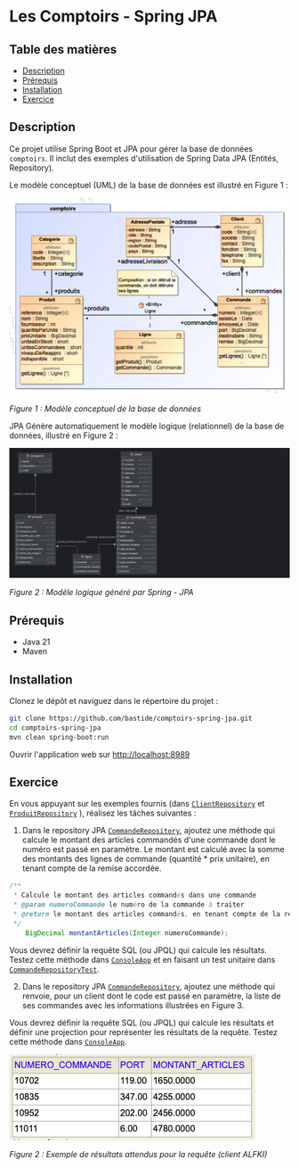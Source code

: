 # Les Comptoirs - Spring JPA

## Table des matières
- [Description](#description)
- [Prérequis](#prérequis)
- [Installation](#installation)
- [Exercice](#exercice)

## Description
Ce projet utilise Spring Boot et JPA pour gérer la base de données `comptoirs`. 
Il inclut des exemples d'utilisation de Spring Data JPA (Entités, Repository).

Le modèle conceptuel (UML) de la base de données est illustré en Figure 1 :

![Modèle conceptuel](doc/modele_conceptuel.png)

*Figure 1 : Modèle conceptuel de la base de données*

JPA Génère automatiquement le modèle logique (relationnel) de la base de données, illustré en Figure 2 :

![Modèle logique](doc/modele_logique.png)

*Figure 2 : Modèle logique généré par Spring - JPA*

## Prérequis
- Java 21
- Maven

## Installation
Clonez le dépôt et naviguez dans le répertoire du projet :
```bash
git clone https://github.com/bastide/comptoirs-spring-jpa.git
cd comptoirs-spring-jpa
mvn clean spring-boot:run
```
Ouvrir l'application web sur [http://localhost:8989](http://localhost:8989)
## Exercice

En vous appuyant sur les exemples fournis (dans [`ClientRepository`](./src/main/java/comptoirs/dao/ClientRepository.java) et [`ProduitRepository`](./src/main/java/comptoirs/dao/ProduitRepository.java) ), réalisez les tâches suivantes :

1) Dans le repository JPA [`CommandeRepository`](./src/main/java/comptoirs/dao/CommandeRepository.java), ajoutez une méthode qui calcule le montant des articles commandés d'une commande dont 
le numéro est passé en paramètre. Le montant est calculé avec la somme des montants des lignes de commande
(quantité * prix unitaire), en tenant compte de la remise accordée.

```java
/**
 * Calcule le montant des articles commandés dans une commande
 * @param numeroCommande le numéro de la commande à traiter
 * @return le montant des articles commandés, en tenant compte de la remise
 */
    BigDecimal montantArticles(Integer numeroCommande);
```

Vous devrez définir la requête SQL (ou JPQL) qui calcule les résultats. 
Testez cette méthode dans [`ConsoleApp`](./src/main/java/comptoirs/ConsoleApp.java) et en faisant un test unitaire dans [`CommandeRepositoryTest`](./src/test/java/comptoirs/dao/CommandeRepositoryTest.java).

2) Dans le repository JPA [`CommandeRepository`](./src/main/java/comptoirs/dao/CommandeRepository.java), ajoutez une méthode qui renvoie, pour un client dont le code est passé en paramètre, la liste de 
ses commandes avec les informations illustrées en Figure 3.

Vous devrez définir la requête SQL (ou JPQL) qui calcule les résultats et définir une projection pour représenter les résultats de la requête. 
Testez cette méthode dans [`ConsoleApp`](./src/main/java/comptoirs/ConsoleApp.java).

![requête](doc/requete.png)

*Figure 2 : Exemple de résultats attendus pour la requête (client ALFKI)*